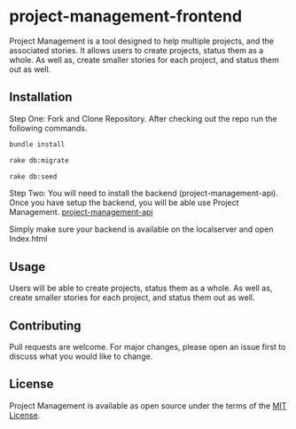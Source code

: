 # project-management-frontend
Project Management is a tool designed to help multiple projects, and the associated stories. It allows users to create projects, status them as a whole. As well as, create smaller stories for each project, and status them out as well.  



## Installation
Step One: Fork and Clone Repository. After checking out the repo run the following commands.

```zsh
bundle install
```

```zsh
rake db:migrate
```

```zsh
rake db:seed
```


Step Two: You will need to install the backend (project-management-api). Once you have setup the backend, you will be able use Project Management.
[project-management-api](https://github.com/pbsmith82/project-management-api)

Simply make sure your backend is available on the localserver and open Index.html

## Usage
Users will be able to create projects, status them as a whole. As well as, create smaller stories for each project, and status them out as well.

## Contributing
Pull requests are welcome. For major changes, please open an issue first to discuss what you would like to change.

## License
Project Management is available as open source under the terms of the [MIT License](https://github.com/pbsmith82/project-management-frontend/blob/main/LICENSE).

